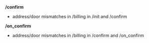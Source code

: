 **/confirm**
- address/door mismatches in /billing in /init and /confirm

**/on_confirm**
- address/door mismatches in /billing in /confirm and /on_confirm

